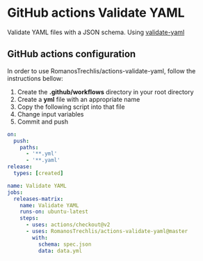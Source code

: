 # GitHub actions Validate YAML

Validate YAML files with a JSON schema. 
Using [validate-yaml](https://github.com/gerald1248/validate-yaml)

## GitHub actions configuration

In order to use RomanosTrechlis/actions-validate-yaml, follow the instructions bellow:

1. Create the **.github/workflows** directory in your root directory
2. Create a **yml** file with an appropriate name
3. Copy the following script into that file
4. Change input variables
5. Commit and push

```yml
on:
  push:
    paths:
      - '**.yml'
      - '**.yaml'
release:
  types: [created]

name: Validate YAML
jobs:
  releases-matrix:
    name: Validate YAML
    runs-on: ubuntu-latest
    steps:
      - uses: actions/checkout@v2
      - uses: RomanosTrechlis/actions-validate-yaml@master
        with:
          schema: spec.json
          data: data.yml
```
